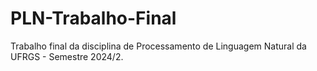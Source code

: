 # PLN-Trabalho-Final
Trabalho final da disciplina de Processamento de Linguagem Natural da UFRGS - Semestre 2024/2.
